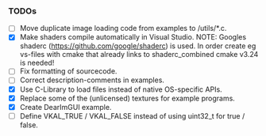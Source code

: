 ### TODOs

- [ ] Move duplicate image loading code from examples to /utils/*.c.
- [x] Make shaders compile automatically in Visual Studio.
      NOTE: Googles shaderc (https://github.com/google/shaderc) is used. In order create eg vs-files with cmake that
      already links to shaderc_combined cmake v3.24 is needed!
- [ ] Fix formatting of sourcecode.
- [ ] Correct description-comments in examples.
- [x] Use C-Library to load files instead of native OS-specific APIs.
- [x] Replace some of the (unlicensed) textures for example programs.
- [x] Create DearImGUI example.
- [ ] Define VKAL_TRUE / VKAL_FALSE instead of using uint32_t for true / false.